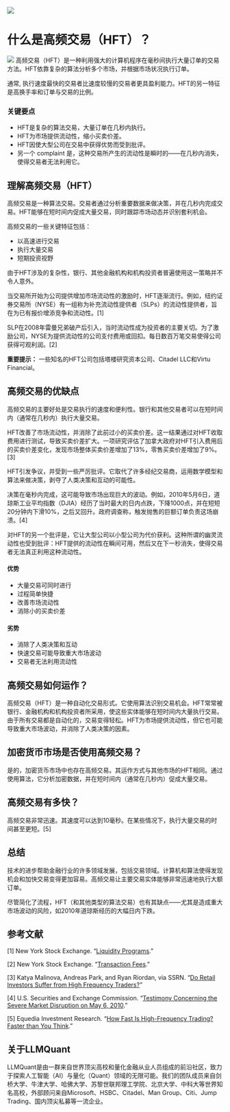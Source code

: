 ![](https://fastly.jsdelivr.net/gh/bucketio/img11@main/2024/10/21/1729466068183-23134fce-3131-4262-b18c-f378d71af4f6.gif)
# 什么是高频交易（HFT）？
![](https://fastly.jsdelivr.net/gh/bucketio/img9@main/2024/10/20/1729465031968-b3c8959e-1d37-4b8a-91b1-b0b0dfe25143.png)
高频交易（HFT）是一种利用强大的计算机程序在毫秒间执行大量订单的交易方法。HFT依靠复杂的算法分析多个市场，并根据市场状况执行订单。

通常, 执行速度最快的交易者比速度较慢的交易者更具盈利能力。HFT的另一特征是高换手率和订单与交易的比例。

### 关键要点

- HFT是复杂的算法交易，大量订单在几秒内执行。
- HFT为市场提供流动性，缩小买卖价差。
- HFT因使大型公司在交易中获得优势而受到批评。
- 另一个 complaint 是，这种交易所产生的流动性是瞬时的——在几秒内消失，使得交易者无法利用它。

## 理解高频交易（HFT）

高频交易是一种算法交易。交易者通过分析重要数据来做决策，并在几秒内完成交易。HFT能够在短时间内促成大量交易，同时跟踪市场动态并识别套利机会。

高频交易的一些关键特征包括：

- 以高速进行交易
- 执行大量交易
- 短期投资视野

由于HFT涉及的复杂性，银行、其他金融机构和机构投资者普遍使用这一策略并不令人意外。

当交易所开始为公司提供增加市场流动性的激励时，HFT逐渐流行。例如，纽约证券交易所（NYSE）有一组称为补充流动性提供者（SLPs）的流动性提供者，旨在为已有报价增添竞争和流动性。[1]

SLP在2008年雷曼兄弟破产后引入，当时流动性成为投资者的主要关切。为了激励公司，NYSE为提供流动性的公司支付费用或回扣。每日数百万笔交易使得公司获得可观利润。[2]

**重要提示：** 一些知名的HFT公司包括塔楼研究资本公司、Citadel LLC和Virtu Financial。

## 高频交易的优缺点

高频交易的主要好处是交易执行的速度和便利性。银行和其他交易者可以在短时间内（通常在几秒内）执行大量交易。

HFT改善了市场流动性，并消除了此前过小的买卖价差。这一结果通过对HFT收取费用进行测试，导致买卖价差扩大。一项研究评估了加拿大政府对HFT引入费用后的买卖价差变化，发现市场整体买卖价差增加了13%，零售买卖价差增加了9%。[3]

HFT引发争议，并受到一些严厉批评。它取代了许多经纪交易商，运用数学模型和算法来做决策，剥夺了人类决策和互动的可能性。

决策在毫秒内完成，这可能导致市场出现巨大的波动。例如，2010年5月6日，道琼斯工业平均指数（DJIA）经历了当时最大的日内点跌，下降1000点，并在短短20分钟内下滑10%，之后又回升。政府调查称，触发抛售的巨额订单负责这场崩溃。[4]

对HFT的另一个批评是，它让大型公司以小型公司为代价获利。这种所谓的幽灵流动性也受到批评：HFT提供的流动性在瞬间可用，然后又在下一秒消失，使得交易者无法真正利用这种流动性。

#### 优势

- 大量交易可同时进行
- 过程简单快捷
- 改善市场流动性
- 消除小的买卖价差

#### 劣势

- 消除了人类决策和互动
- 快速交易可能导致重大市场波动
- 交易者无法利用流动性

## 高频交易如何运作？

高频交易（HFT）是一种自动化交易形式。它使用算法识别交易机会。HFT常常被银行、金融机构和机构投资者所采用，使这些实体能够在短时间内大量执行交易。由于所有交易都是自动化的，交易变得轻松。HFT为市场提供流动性，但它也可能导致重大市场波动，并消除了人类决策的因素。

## 加密货币市场是否使用高频交易？

是的，加密货币市场中也存在高频交易。其运作方式与其他市场的HFT相同。通过使用算法，它分析加密数据，并在短时间内（通常在几秒内）促成大量交易。

## 高频交易有多快？

高频交易非常迅速。其速度可以达到10毫秒。在某些情况下，执行大量交易的时间甚至更短。[5]

## 总结

技术的进步帮助金融行业的许多领域发展，包括交易领域。计算机和算法使得发现机会和加快交易变得更加容易。高频交易让主要交易实体能够非常迅速地执行大额订单。

尽管简化了流程，HFT（和其他类型的算法交易）也有其缺点——尤其是造成重大市场波动的风险，如2010年道琼斯经历的大幅日内下跌。

## 参考文献

[1] New York Stock Exchange. “[Liquidity Programs](https://www.nyse.com/markets/liquidity-programs).”

[2] New York Stock Exchange. “[Transaction Fees](https://www.nyse.com/publicdocs/nyse/markets/nyse/NYSE_Price_List.pdf).”

[3] Katya Malinova, Andreas Park, and Ryan Riordan, via SSRN. “[Do Retail Investors Suffer from High Frequency Traders?](https://papers.ssrn.com/sol3/papers.cfm?abstract_id=2183806)”

[4] U.S. Securities and Exchange Commission. “[Testimony Concerning the Severe Market Disruption on May 6, 2010](https://www.sec.gov/news/testimony/2010/ts051110mls.htm).”

[5] Equedia Investment Research. “[How Fast Is High-Frequency Trading? Faster than You Think](https://www.equedia.com/how-fast-is-high-frequency-trading/).”
## 关于LLMQuant
LLMQuant是由一群来自世界顶尖高校和量化金融从业人员组成的前沿社区，致力于探索人工智能（AI）与量化（Quant）领域的无限可能。我们的团队成员来自剑桥大学、牛津大学、哈佛大学、苏黎世联邦理工学院、北京大学、中科大等世界知名高校，外部顾问来自Microsoft、HSBC、Citadel、Man Group、Citi、Jump Trading、国内顶尖私募等一流企业。